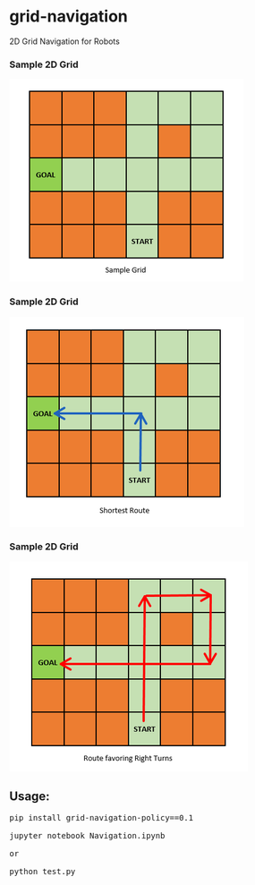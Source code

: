 # grid-navigation
2D Grid Navigation for Robots

### Sample 2D Grid

![A sample grid for a robot to navigate](https://github.com/praveenbandaru/grid-navigation/blob/master/images/sample-grid.png)

### Sample 2D Grid

![Shortest Path](https://github.com/praveenbandaru/grid-navigation/blob/master/images/left-only-grid.png)

### Sample 2D Grid

![Favoring Right Turns](https://github.com/praveenbandaru/grid-navigation/blob/master/images/right-only-grid.png)

## Usage:

<pre>
pip install grid-navigation-policy==0.1

jupyter notebook Navigation.ipynb

or

python test.py
</pre>
